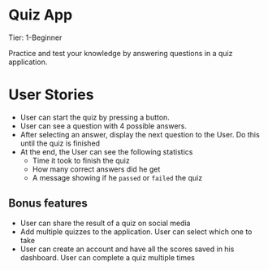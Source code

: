 # Quiz App
Tier: 1-Beginner

Practice and test your knowledge by answering questions in a quiz application.

# User Stories

-  User can start the quiz by pressing a button.
-  User can see a question with 4 possible answers.
-  After selecting an answer, display the next question to the User. Do this until the quiz is finished
-  At the end, the User can see the following statistics
    -   Time it took to finish the quiz
    -   How many correct answers did he get
    -   A message showing if he `passed` or `failed` the quiz

## Bonus features
-   User can share the result of a quiz on social media
-   Add multiple quizzes to the application. User can select which one to take
-   User can create an account and have all the scores saved in his dashboard. User can complete a quiz multiple times
